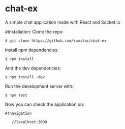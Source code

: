 # chat-ex
A simple chat application made with React and Socket.io

#Installation:
Clone the repo:

```
$ git clone https://github.com/kamiloc/chat-ex
```

Install npm dependencies:
```
$ npm install
```
And the dev dependencies:
```
$ npm install -dev
```

Run the development server with:
```
$ npm test
```

Now you can check the application on:
```
#!navigation

   //localhost:3000
```
